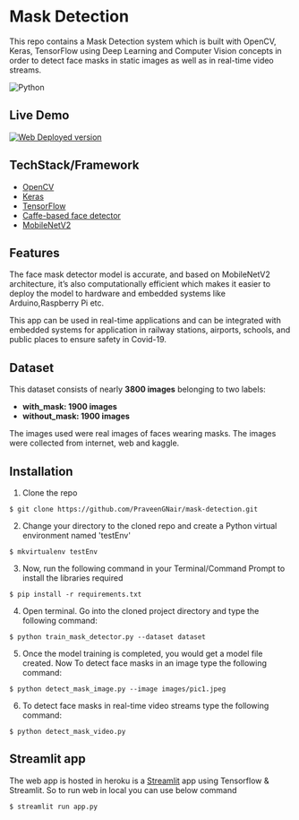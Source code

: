 # Mask Detection
This repo contains a Mask Detection system which is built with OpenCV, Keras, TensorFlow using Deep Learning and Computer Vision concepts in order to detect face masks in static images as well as in real-time video streams.

![Python](https://img.shields.io/badge/python-v3.6+-blue.svg)


## Live Demo
[![Web Deployed version](https://www.herokucdn.com/deploy/button.svg)](https://mask-detection-web.herokuapp.com/)


## TechStack/Framework

- [OpenCV](https://opencv.org/)
- [Keras](https://keras.io/)
- [TensorFlow](https://www.tensorflow.org/)
- [Caffe-based face detector](https://caffe.berkeleyvision.org/)
- [MobileNetV2](https://arxiv.org/abs/1801.04381)

## Features
The face mask detector model is accurate, and based on MobileNetV2 architecture, it’s also computationally efficient which makes it easier to deploy the model to hardware and embedded systems like Arduino,Raspberry Pi etc.

This app can be used in real-time applications and can be integrated with embedded systems for application in railway stations, airports, schools, and public places to ensure safety in Covid-19.

## Dataset
This dataset consists of nearly __3800 images__ belonging to two labels:
*	__with_mask: 1900 images__
*	__without_mask: 1900 images__

The images used were real images of faces wearing masks. The images were collected from internet, web and kaggle.


## Installation
1. Clone the repo
```
$ git clone https://github.com/PraveenGNair/mask-detection.git
```

2. Change your directory to the cloned repo and create a Python virtual environment named 'testEnv'
```
$ mkvirtualenv testEnv
```

3. Now, run the following command in your Terminal/Command Prompt to install the libraries required
```
$ pip install -r requirements.txt
```

4. Open terminal. Go into the cloned project directory and type the following command:
```
$ python train_mask_detector.py --dataset dataset
```

5. Once the model training is completed, you would get a model file created.
Now To detect face masks in an image type the following command: 
```
$ python detect_mask_image.py --image images/pic1.jpeg
```

6. To detect face masks in real-time video streams type the following command:
```
$ python detect_mask_video.py 
```

## Streamlit app

The web app is hosted in heroku is a [Streamlit](https://streamlit.io) app  using Tensorflow & Streamlit. So to run web in local you can use below command
```
$ streamlit run app.py 
```
